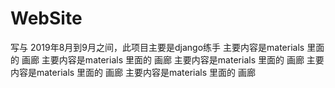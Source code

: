 # WebSite
写与 2019年8月到9月之间，此项目主要是django练手
主要内容是materials 里面的 画廊
主要内容是materials 里面的 画廊
主要内容是materials 里面的 画廊
主要内容是materials 里面的 画廊
主要内容是materials 里面的 画廊